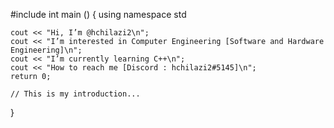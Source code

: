 #include <iostream>
int main ()
{
    using namespace std

    cout << "Hi, I’m @hchilazi2\n";
    cout << "I’m interested in Computer Engineering [Software and Hardware Engineering]\n";
    cout << "I’m currently learning C++\n";
    cout << "How to reach me [Discord : hchilazi2#5145]\n";
    return 0;
    
    // This is my introduction...
}
